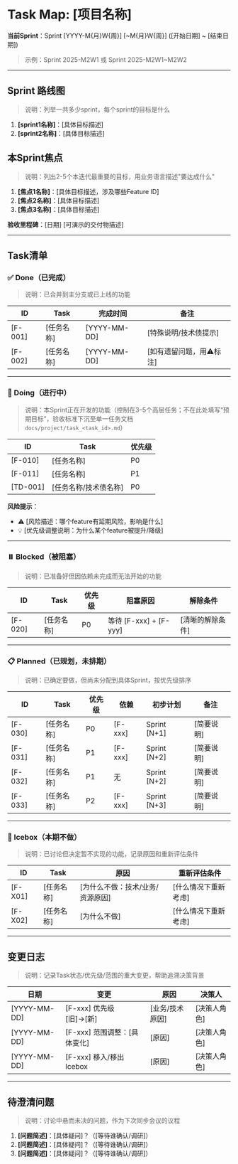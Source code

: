 # Task Map: [项目名称]
**当前Sprint**：Sprint [YYYY-M{月}W{周}] [~M{月}W{周}] ([开始日期] ~ [结束日期])  
> 示例：Sprint 2025-M2W1 或 Sprint 2025-M2W1~M2W2

---

## Sprint 路线图
> 说明：列举一共多少sprint，每个sprint的目标是什么
1. **[sprint1名称]**：[具体目标描述]
2. **[sprint2名称]**：[具体目标描述]

## 本Sprint焦点
> 说明：列出2-5个本迭代最重要的目标，用业务语言描述"要达成什么"

1. **[焦点1名称]**：[具体目标描述，涉及哪些Feature ID]
2. **[焦点2名称]**：[具体目标描述]
3. **[焦点3名称]**：[具体目标描述]

**验收里程碑**：[日期] [可演示的交付物描述]

---

## Task清单

### ✅ Done（已完成）
> 说明：已合并到主分支或已上线的功能

| ID | Task | 完成时间 | 备注 |
|---|---------|----------|------|
| [F-001] | [任务名称] | [YYYY-MM-DD] | [特殊说明/技术债提示] |
| [F-002] | [任务名称] | [YYYY-MM-DD] | [如有遗留问题，用⚠️标注] |

---

### 🚧 Doing（进行中）
> 说明：本Sprint正在开发的功能（控制在3–5个高层任务；不在此处填写“预期目标”，验收标准下沉至单一任务文档 `docs/project/task_<task_id>.md`）

| ID | Task | 优先级 |
|---|---------|--------|
| [F-010] | [任务名称] | P0 |
| [F-011] | [任务名称] | P1 |
| [TD-001] | [任务名称/技术债名称] | P0 |

**风险提示**：  
- ⚠️ [风险描述：哪个feature有延期风险，影响是什么]  
- 💡 [优先级调整说明：为什么某个feature被提升/降级]

---

### ⏸️ Blocked（被阻塞）
> 说明：已准备好但因依赖未完成而无法开始的功能

| ID | Task | 优先级 | 阻塞原因 | 解除条件 |
|---|---------|--------|---------|---------|
| [F-020] | [任务名称] | P0 | 等待 [F-xxx] + [F-yyy] | [清晰的解除条件] |

---

### 📋 Planned（已规划，未排期）
> 说明：已确定要做，但尚未分配到具体Sprint，按优先级排序

| ID | Task | 优先级 | 依赖 | 初步计划 | 备注 |
|---|---------|--------|------|---------|------|
| [F-030] | [任务名称] | P0 | [F-xxx] | Sprint [N+1] | [简要说明] |
| [F-031] | [任务名称] | P1 | [F-xxx] | Sprint [N+2] | [简要说明] |
| [F-032] | [任务名称] | P1 | 无 | Sprint [N+2] | [简要说明] |
| [F-033] | [任务名称] | P2 | [F-xxx] | Sprint [N+3] | [简要说明] |

---

### 🧊 Icebox（本期不做）
> 说明：已讨论但决定暂不实现的功能，记录原因和重新评估条件

| ID | Task | 原因 | 重新评估条件 |
|---|---------|------|-------------|
| [F-X01] | [任务名称] | [为什么不做：技术/业务/资源原因] | [什么情况下重新考虑] |
| [F-X02] | [任务名称] | [为什么不做] | [什么情况下重新考虑] |

---

## 变更日志
> 说明：记录Task状态/优先级/范围的重大变更，帮助追溯决策背景

| 日期 | 变更 | 原因 | 决策人 |
|------|------|------|--------|
| [YYYY-MM-DD] | [F-xxx] 优先级 [旧]→[新] | [业务/技术原因] | [决策人角色] |
| [YYYY-MM-DD] | [F-xxx] 范围调整：[具体变化] | [原因] | [决策人角色] |
| [YYYY-MM-DD] | [F-xxx] 移入/移出 Icebox | [原因] | [决策人角色] |

---

## 待澄清问题
> 说明：讨论中悬而未决的问题，作为下次同步会议的议程

1. **[问题简述]**：[具体疑问]？（[等待谁确认/调研]）
2. **[问题简述]**：[具体疑问]？（[等待谁确认/调研]）
3. **[问题简述]**：[具体疑问]？（[等待谁确认/调研]）
